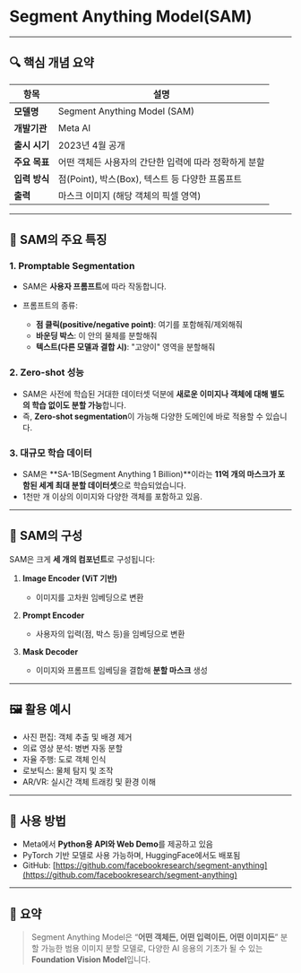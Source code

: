# Segment Anything Model(SAM)

---

## 🔍 핵심 개념 요약

| 항목        | 설명                                |
| --------- | --------------------------------- |
| **모델명**   | Segment Anything Model (SAM)      |
| **개발기관**  | Meta AI                           |
| **출시 시기** | 2023년 4월 공개                       |
| **주요 목표** | 어떤 객체든 사용자의 간단한 입력에 따라 정확하게 분할    |
| **입력 방식** | 점(Point), 박스(Box), 텍스트 등 다양한 프롬프트 |
| **출력**    | 마스크 이미지 (해당 객체의 픽셀 영역)            |

---

## 🧠 SAM의 주요 특징

### 1. **Promptable Segmentation**

* SAM은 **사용자 프롬프트**에 따라 작동합니다.
* 프롬프트의 종류:

  * **점 클릭(positive/negative point)**: 여기를 포함해줘/제외해줘
  * **바운딩 박스**: 이 안의 물체를 분할해줘
  * **텍스트(다른 모델과 결합 시)**: "고양이" 영역을 분할해줘

### 2. **Zero-shot 성능**

* SAM은 사전에 학습된 거대한 데이터셋 덕분에 **새로운 이미지나 객체에 대해 별도의 학습 없이도 분할 가능**합니다.
* 즉, **Zero-shot segmentation**이 가능해 다양한 도메인에 바로 적용할 수 있습니다.

### 3. **대규모 학습 데이터**

* SAM은 \*\*SA-1B(Segment Anything 1 Billion)\*\*이라는 **11억 개의 마스크가 포함된 세계 최대 분할 데이터셋**으로 학습되었습니다.
* 1천만 개 이상의 이미지와 다양한 객체를 포함하고 있음.

---

## 🧩 SAM의 구성

SAM은 크게 **세 개의 컴포넌트**로 구성됩니다:

1. **Image Encoder (ViT 기반)**

   * 이미지를 고차원 임베딩으로 변환
2. **Prompt Encoder**

   * 사용자의 입력(점, 박스 등)을 임베딩으로 변환
3. **Mask Decoder**

   * 이미지와 프롬프트 임베딩을 결합해 **분할 마스크** 생성

---

## 🖼️ 활용 예시

* 사진 편집: 객체 추출 및 배경 제거
* 의료 영상 분석: 병변 자동 분할
* 자율 주행: 도로 객체 인식
* 로보틱스: 물체 탐지 및 조작
* AR/VR: 실시간 객체 트래킹 및 환경 이해

---

## 🔧 사용 방법

* Meta에서 **Python용 API와 Web Demo**를 제공하고 있음
* PyTorch 기반 모델로 사용 가능하며, HuggingFace에서도 배포됨
* GitHub: [https://github.com/facebookresearch/segment-anything](https://github.com/facebookresearch/segment-anything)

---

## 📌 요약

> Segment Anything Model은 “**어떤 객체든, 어떤 입력이든, 어떤 이미지든**” 분할 가능한 범용 이미지 분할 모델로, 다양한 AI 응용의 기초가 될 수 있는 **Foundation Vision Model**입니다.
